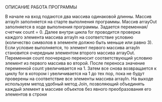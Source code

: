 ОПИСАНИЕ РАБОТА ПРОГРАММЫ

В начале на вход подаются два массива одинаковой длинны. Массив arrayIn заполняется на старте выполнения программы. Массив arrayOut заполняется в ходе выполнения программы. Задается переменная/счетчик count = 0. Далее внутри цикла for проводится проверка каждого элемента массива arrayIn на соответствие условию (количество символов в элементе должно быть меньше или равно 3). Если условие выполняется, то элемент первого массива arrayIn становится очередным элементом второго массива arrayOut. Переменная count поочередно переносит соответствующий условию элемент из первого массива во второй. После переноса значение переменной count увеличивается  на 1. Затем все снова возвращается к циклу for в котором i увеличивается на 1 до тех пор, пока не будут проверены на соответствие все элементы массива arrayIn. На выходе используем метод удобный метод Join, позволяющий объединять каждый элемент в массиве объектов без явного преобразования его элементов в строки